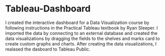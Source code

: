# Tableau-Dashboard

I created the interactive dashboard for a Data Visualization course by following instructions in the Practical Tableau textbook by Ryan Sleeper. I imported the data by connecting to an external database and created the data visualizations by dragging the fields to the shelves and marks card to create custom graphs and charts. After creating the data visualizations, I realased the dasboard to Tableau Public. 
